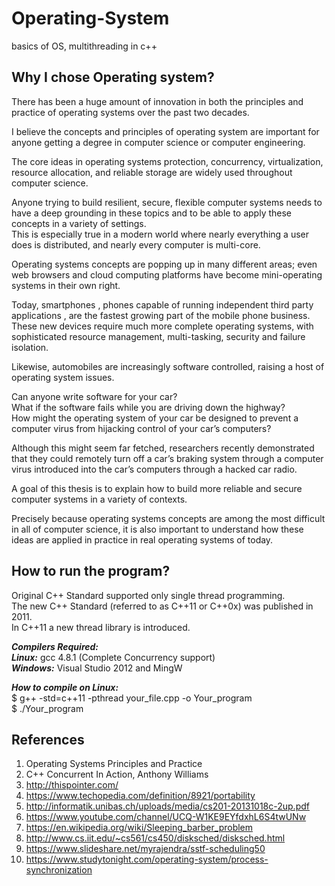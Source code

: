 # Operating-System
basics  of OS, multithreading in c++

## Why I chose Operating system?

There has been a huge amount of innovation in both the principles and practice
of operating systems over the past two decades.

I believe the concepts and principles of operating system are important for anyone getting a degree in computer science or computer engineering.

The core ideas in operating systems protection, concurrency, virtualization, resource allocation, and reliable storage are widely used throughout computer science.

Anyone trying to build resilient, secure, flexible computer systems needs to have a deep grounding in these topics and to be able to apply these concepts in a variety of settings.    
This is especially true in a modern world where nearly everything a user does is distributed, and nearly every computer is multi-core.

Operating systems concepts are popping up in many different areas; even web browsers and cloud computing platforms have become mini-operating systems in their own right.

Today, smartphones , phones capable of running independent third party applications , are the fastest growing part of the mobile phone business. These new devices require much more complete operating systems, with sophisticated resource management, multi-tasking, security and failure isolation.

Likewise, automobiles are increasingly software controlled, raising a host of operating system issues.

Can anyone write software for your car?  
What if the software fails while you are driving down the highway?  
How might the operating system of your car be designed to prevent a computer virus from
hijacking control of your car’s computers?  

Although this might seem far fetched, researchers recently demonstrated that they could remotely turn off a car’s braking system through a computer virus introduced into the car’s computers through a hacked car radio.

A goal of this thesis is to explain how to build more reliable and secure computer systems in a variety of contexts.

Precisely because operating systems concepts are among the most difficult in all of computer science, it is also important to understand how these ideas are applied in practice in real operating systems of today.

## How to run the program?

Original C++ Standard supported only single thread programming.  
The new C++ Standard (referred to as C++11 or C++0x) was published in 2011.  
In C++11 a new thread library is introduced.  

***Compilers Required:***    
***Linux:*** gcc 4.8.1 (Complete Concurrency support)  
***Windows:*** Visual Studio 2012 and MingW  

***How to compile on Linux:***   
$ g++ -std=c++11 -pthread your_file.cpp -o Your_program  
$ ./Your_program

## References
1. Operating Systems Principles and Practice
2. C++ Concurrent In Action, Anthony Williams
3. http://thispointer.com/
4. https://www.techopedia.com/definition/8921/portability
5. http://informatik.unibas.ch/uploads/media/cs201-20131018c-2up.pdf
6. https://www.youtube.com/channel/UCQ-W1KE9EYfdxhL6S4twUNw
7. https://en.wikipedia.org/wiki/Sleeping_barber_problem
8. http://www.cs.iit.edu/~cs561/cs450/disksched/disksched.html
9. https://www.slideshare.net/myrajendra/sstf-scheduling50
10. https://www.studytonight.com/operating-system/process-synchronization

